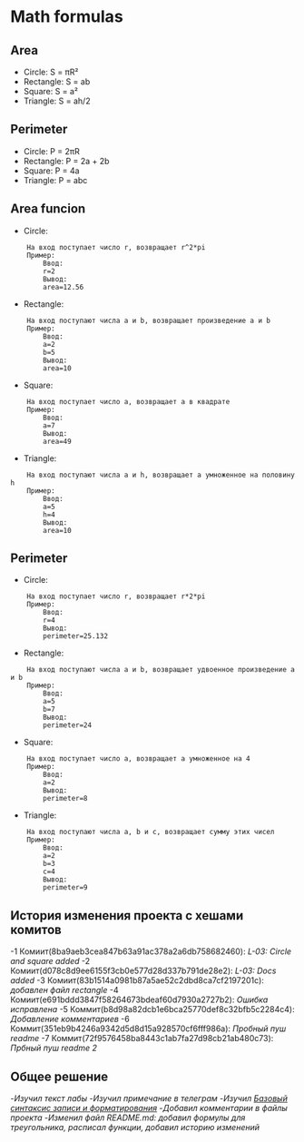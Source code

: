 # **Math formulas**
## **Area**
- Circle: S = πR²
- Rectangle: S = ab
- Square: S = a²
- Triangle: S = ah/2

## **Perimeter**
- Circle: P = 2πR
- Rectangle: P = 2a + 2b
- Square: P = 4a
- Triangle: P = abc

## **Area funcion**
- Circle:
```
    На вход поступает число r, возвращает r^2*pi
    Пример:
        Ввод:
        r=2
        Вывод:
        area=12.56
```
- Rectangle:
```
    На вход поступают числа a и b, возвращает произведение a и b
    Пример:
        Ввод:
        a=2
        b=5
        Вывод:
        area=10
```
- Square:
```
    На вход поступает число a, возвращает a в квадрате
    Пример:
        Ввод:
        a=7
        Вывод:
        area=49
```
- Triangle:
```
    На вход поступают числа a и h, возвращает a умноженное на половину h
    Пример:
        Ввод:
        a=5
        h=4
        Вывод:
        area=10
```

## **Perimeter**
- Circle:
```
    На вход поступает число r, возвращает r*2*pi
    Пример:
        Ввод:
        r=4
        Вывод:
        perimeter=25.132
```
- Rectangle:
```
    На вход поступают числа a и b, возвращает удвоенное произведение a и b
    Пример:
        Ввод:
        a=5
        b=7
        Вывод:
        perimeter=24
```
- Square:
```
    На вход поступает число a, возвращает a умноженное на 4
    Пример:
        Ввод:
        a=2
        Вывод:
        perimeter=8
```
- Triangle:
```
    На вход поступают числа a, b и c, возвращает сумму этих чисел
    Пример:
        Ввод:
        a=2
        b=3
        c=4
        Вывод:
        perimeter=9
```

## **История изменения проекта с хешами комитов**
-1 Комиит(8ba9aeb3cea847b63a91ac378a2a6db758682460): *L-03: Circle and square added*
-2 Комиит(d078c8d9ee6155f3cb0e577d28d337b791de28e2): *L-03: Docs added*
-3 Комиит(83b1514a0981b87a5ae52c2dbd8ca7cf2197201c): *добавлен файл rectangle*
-4 Комиит(e691bddd3847f58264673bdeaf60d7930a2727b2): *Ошибка исправлена*
-5 Коммит(b8d98a82dcb1e6bca25770def8c32bfb5c2284c4):  *Добавление комментариев*
-6 Коммит(351eb9b4246a9342d5d8d15a928570cf6fff986a):  *Пробный пуш readme*
-7 Коммит(72f9576458ba8443c1ab7fa27d98cb21ab480c73):  *Прбный пуш readme 2*

## **Общее решение**
-*Изучил текст лабы*
-*Изучил примечание в телеграм*
-*Изучил [Базовый синтаксис записи и форматирования](https://docs.github.com/ru/get-started/writing-on-github/getting-started-with-writing-and-formatting-on-github/basic-writing-and-formatting-syntax)*
-*Добавил комментарии в файлы проекта*
-*Изменил файл README.md: добавил формулы для треугольника, расписал функции, добавил историю изменений*



